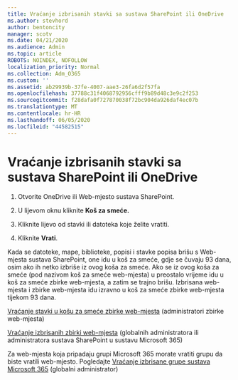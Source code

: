 ```yaml
---
title: Vraćanje izbrisanih stavki sa sustava SharePoint ili OneDrive
ms.author: stevhord
author: bentoncity
manager: scotv
ms.date: 04/21/2020
ms.audience: Admin
ms.topic: article
ROBOTS: NOINDEX, NOFOLLOW
localization_priority: Normal
ms.collection: Adm_O365
ms.custom: ''
ms.assetid: ab29939b-37fe-4007-aae3-26fa6d2f57fa
ms.openlocfilehash: 37788c31f4068792956cfff9b89d48c3e9c2f253
ms.sourcegitcommit: f28dafa0f727870038f72bc904da926daf4ec07b
ms.translationtype: MT
ms.contentlocale: hr-HR
ms.lasthandoff: 06/05/2020
ms.locfileid: "44582515"
---
```

# <a name="restore-deleted-items-from-sharepoint-or-onedrive"></a>Vraćanje izbrisanih stavki sa sustava SharePoint ili OneDrive

1. Otvorite OneDrive ili Web-mjesto sustava SharePoint.
    
2. U lijevom oknu kliknite **Koš za smeće.** 
    
3. Kliknite lijevo od stavki ili datoteka koje želite vratiti.
    
4. Kliknite **Vrati**. 
    
Kada se datoteke, mape, biblioteke, popisi i stavke popisa brišu s Web-mjesta sustava SharePoint, one idu u koš za smeće, gdje se čuvaju 93 dana, osim ako ih netko izbriše iz ovog koša za smeće. Ako se iz ovog koša za smeće (pod nazivom koš za smeće web-mjesta) u preostalo vrijeme idu u koš za smeće zbirke web-mjesta, a zatim se trajno brišu. Izbrisana web-mjesta i zbirke web-mjesta idu izravno u koš za smeće zbirke web-mjesta tijekom 93 dana.
  
[Vraćanje stavki u košu za smeće zbirke web-mjesta](https://go.microsoft.com/fwlink/?linkid=867800) (administratori zbirke web-mjesta) 
  
[Vraćanje izbrisanih zbirki web-mjesta](https://go.microsoft.com/fwlink/?linkid=867660) (globalnih administratora ili administratora sustava SharePoint u sustavu Microsoft 365) 
  
Za web-mjesta koja pripadaju grupi Microsoft 365 morate vratiti grupu da biste vratili web-mjesto. Pogledajte [Vraćanje izbrisane grupe sustava Microsoft 365](https://go.microsoft.com/fwlink/?linkid=867802) (globalni administrator) 
  

